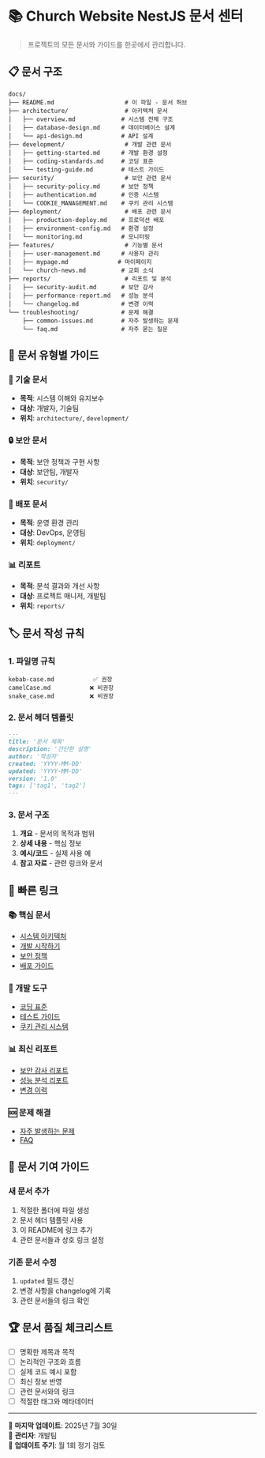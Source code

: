 # 📚 Church Website NestJS 문서 센터

> 프로젝트의 모든 문서와 가이드를 한곳에서 관리합니다.

## 📋 문서 구조

```
docs/
├── README.md                    # 이 파일 - 문서 허브
├── architecture/                # 아키텍처 문서
│   ├── overview.md             # 시스템 전체 구조
│   ├── database-design.md      # 데이터베이스 설계
│   └── api-design.md           # API 설계
├── development/                 # 개발 관련 문서
│   ├── getting-started.md      # 개발 환경 설정
│   ├── coding-standards.md     # 코딩 표준
│   └── testing-guide.md        # 테스트 가이드
├── security/                    # 보안 관련 문서
│   ├── security-policy.md      # 보안 정책
│   ├── authentication.md       # 인증 시스템
│   └── COOKIE_MANAGEMENT.md    # 쿠키 관리 시스템
├── deployment/                  # 배포 관련 문서
│   ├── production-deploy.md    # 프로덕션 배포
│   ├── environment-config.md   # 환경 설정
│   └── monitoring.md           # 모니터링
├── features/                    # 기능별 문서
│   ├── user-management.md      # 사용자 관리
│   ├── mypage.md              # 마이페이지
│   └── church-news.md          # 교회 소식
├── reports/                     # 리포트 및 분석
│   ├── security-audit.md       # 보안 감사
│   ├── performance-report.md   # 성능 분석
│   └── changelog.md            # 변경 이력
└── troubleshooting/            # 문제 해결
    ├── common-issues.md        # 자주 발생하는 문제
    └── faq.md                  # 자주 묻는 질문
```

## 🎯 문서 유형별 가이드

### 📖 기술 문서

- **목적**: 시스템 이해와 유지보수
- **대상**: 개발자, 기술팀
- **위치**: `architecture/`, `development/`

### 🔒 보안 문서

- **목적**: 보안 정책과 구현 사항
- **대상**: 보안팀, 개발자
- **위치**: `security/`

### 🚀 배포 문서

- **목적**: 운영 환경 관리
- **대상**: DevOps, 운영팀
- **위치**: `deployment/`

### 📊 리포트

- **목적**: 분석 결과와 개선 사항
- **대상**: 프로젝트 매니저, 개발팀
- **위치**: `reports/`

## 🏷️ 문서 작성 규칙

### 1. 파일명 규칙

```
kebab-case.md           ✅ 권장
camelCase.md           ❌ 비권장
snake_case.md          ❌ 비권장
```

### 2. 문서 헤더 템플릿

```markdown
---
title: '문서 제목'
description: '간단한 설명'
author: '작성자'
created: 'YYYY-MM-DD'
updated: 'YYYY-MM-DD'
version: '1.0'
tags: ['tag1', 'tag2']
---
```

### 3. 문서 구조

1. **개요** - 문서의 목적과 범위
2. **상세 내용** - 핵심 정보
3. **예시/코드** - 실제 사용 예
4. **참고 자료** - 관련 링크와 문서

## 🔗 빠른 링크

### 📚 핵심 문서

- [시스템 아키텍처](./architecture/overview.md)
- [개발 시작하기](./development/getting-started.md)
- [보안 정책](./security/security-policy.md)
- [배포 가이드](./deployment/production-deploy.md)

### 🔧 개발 도구

- [코딩 표준](./development/coding-standards.md)
- [테스트 가이드](./development/testing-guide.md)
- [쿠키 관리 시스템](./security/COOKIE_MANAGEMENT.md)

### 📊 최신 리포트

- [보안 감사 리포트](./reports/security-audit.md)
- [성능 분석 리포트](./reports/performance-report.md)
- [변경 이력](./reports/changelog.md)

### 🆘 문제 해결

- [자주 발생하는 문제](./troubleshooting/common-issues.md)
- [FAQ](./troubleshooting/faq.md)

## 📝 문서 기여 가이드

### 새 문서 추가

1. 적절한 폴더에 파일 생성
2. 문서 헤더 템플릿 사용
3. 이 README에 링크 추가
4. 관련 문서들과 상호 링크 설정

### 기존 문서 수정

1. `updated` 필드 갱신
2. 변경 사항을 changelog에 기록
3. 관련 문서들의 링크 확인

## 🏆 문서 품질 체크리스트

- [ ] 명확한 제목과 목적
- [ ] 논리적인 구조와 흐름
- [ ] 실제 코드 예시 포함
- [ ] 최신 정보 반영
- [ ] 관련 문서와의 링크
- [ ] 적절한 태그와 메타데이터

---

📅 **마지막 업데이트**: 2025년 7월 30일  
👥 **관리자**: 개발팀  
🔄 **업데이트 주기**: 월 1회 정기 검토

